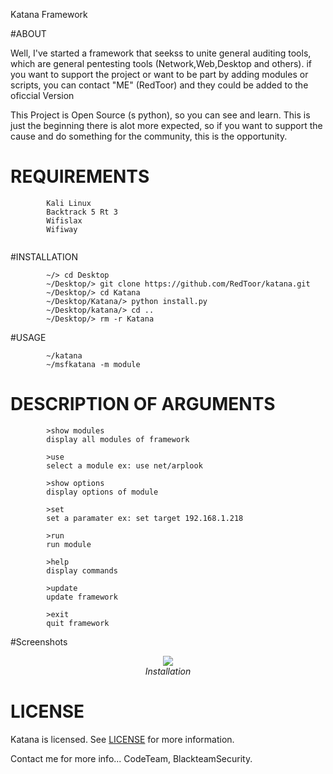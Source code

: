 Katana Framework

#ABOUT

Well, I've started a framework that seekss to unite general auditing tools,
which are general pentesting tools (Network,Web,Desktop and others). if you
want to support the project or want to be part by adding modules or scripts,
you can contact "ME" (RedToor) and they could be added to the oficcial Version

This Project is Open Source (s python), so you can see and learn.
This is just the beginning there is alot more expected, so if you want to support
the cause and do something for the community, this is the opportunity.

# REQUIREMENTS
```
        Kali Linux
        Backtrack 5 Rt 3
        Wifislax
        Wifiway
        
```

#INSTALLATION

```
        ~/> cd Desktop
        ~/Desktop/> git clone https://github.com/RedToor/katana.git
        ~/Desktop/> cd Katana
        ~/Desktop/Katana/> python install.py
        ~/Desktop/katana/> cd ..
        ~/Desktop/> rm -r Katana
```

#USAGE

```
        ~/katana
        ~/msfkatana -m module
```

# DESCRIPTION OF ARGUMENTS

```
        >show modules
        display all modules of framework
        
        >use 
        select a module ex: use net/arplook
        
        >show options
        display options of module
        
        >set 
        set a paramater ex: set target 192.168.1.218
        
        >run 
        run module
        
        >help
        display commands
        
        >update
        update framework
        
        >exit
        quit framework
```

#Screenshots

<p align="center"><img src="https://lh3.googleusercontent.com/-QCwmt8iCHbA/VWnrMU2-agI/AAAAAAAAAGc/sam_yeyIH6Q/w1040-h859-no/Screenshot%2Bfrom%2B2015-05-30%2B11_28_07.png" /><br /><i>Installation</i></p>

# LICENSE
Katana is licensed. 
See [LICENSE](LICENSE) for more information.

Contact me for more info...
CodeTeam, BlackteamSecurity.
